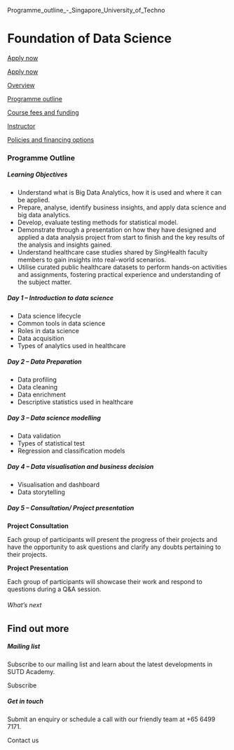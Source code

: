 Programme_outline_-_Singapore_University_of_Techno



Foundation of Data Science
==========================

[Apply now](/admissions/academy/modular-master/register-your-interest-modularmaster-certificate-in-data-science/)




[Apply now](/admissions/academy/modular-master/register-your-interest-modularmaster-certificate-in-data-science/)

[Overview](/course/healthcare-foundation-of-data-science/#tabs)

[Programme outline](/course/healthcare-foundation-of-data-science/programme-outline/#tabs)

[Course fees and funding](/course/healthcare-foundation-of-data-science/course-fees-and-funding/#tabs)

[Instructor](/course/healthcare-foundation-of-data-science/instructor/#tabs)

[Policies and financing options](/course/healthcare-foundation-of-data-science/policies-and-financing-options/#tabs)

### Programme Outline

##### **Learning Objectives**

* Understand what is Big Data Analytics, how it is used and where it can be applied.
* Prepare, analyse, identify business insights, and apply data science and big data analytics.
* ​Develop, evaluate testing methods for statistical model.
* Demonstrate through a presentation on how they have designed and applied a data analysis project from start to finish and the key results of the analysis and insights gained.
* Understand healthcare case studies shared by SingHealth faculty members to gain insights into real-world scenarios.
* Utilise curated public healthcare datasets to perform hands-on activities and assignments, fostering practical experience and understanding of the subject matter.

##### Day 1 – Introduction to data science

* Data science lifecycle
* Common tools in data science
* Roles in data science
* Data acquisition
* Types of analytics used in healthcare

##### Day 2 – Data Preparation

* Data profiling
* Data cleaning
* Data enrichment
* Descriptive statistics used in healthcare

##### Day 3 – Data science modelling

* Data validation
* Types of statistical test
* Regression and classification models

##### Day 4 – Data visualisation and business decision

* Visualisation and dashboard
* Data storytelling

##### Day 5 – Consultation/ Project presentation

**Project Consultation**

Each group of participants will present the progress of their projects and have the opportunity to ask questions and clarify any doubts pertaining to their projects.

**Project Presentation**

Each group of participants will showcase their work and respond to questions during a Q&A session.

###### What’s next

Find out more
-------------

##### Mailing list

Subscribe to our mailing list and learn about the latest developments in SUTD Academy.

Subscribe

##### Get in touch

Submit an enquiry or schedule a call with our friendly team at +65 6499 7171.

Contact us

